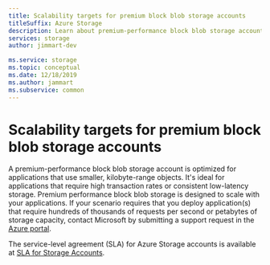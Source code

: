 ```yaml
---
title: Scalability targets for premium block blob storage accounts
titleSuffix: Azure Storage
description: Learn about premium-performance block blob storage accounts. Block blob storage accounts are optimized for applications that use smaller, kilobyte-range objects.
services: storage
author: jimmart-dev

ms.service: storage
ms.topic: conceptual
ms.date: 12/18/2019
ms.author: jammart
ms.subservice: common
---
```


# Scalability targets for premium block blob storage accounts

A premium-performance block blob storage account is optimized for applications that use smaller, kilobyte-range objects. It's ideal for applications that require high transaction rates or consistent low-latency storage. Premium performance block blob storage is designed to scale with your applications. If your scenario requires that you deploy application(s) that require hundreds of thousands of requests per second or petabytes of storage capacity, contact Microsoft by submitting a support request in the [Azure portal](https://portal.azure.com/?#blade/Microsoft_Azure_Support/HelpAndSupportBlade).

The service-level agreement (SLA) for Azure Storage accounts is available at [SLA for Storage Accounts](https://azure.microsoft.com/support/legal/sla/storage/v1_5/).
